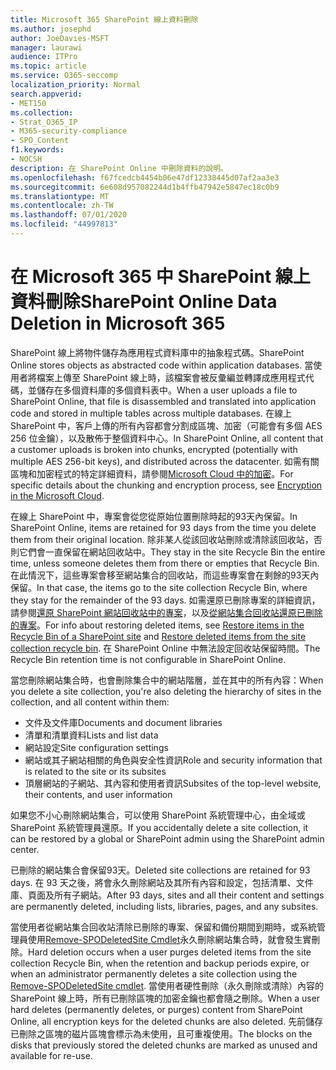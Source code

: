 ```yaml
---
title: Microsoft 365 SharePoint 線上資料刪除
ms.author: josephd
author: JoeDavies-MSFT
manager: laurawi
audience: ITPro
ms.topic: article
ms.service: O365-seccomp
localization_priority: Normal
search.appverid:
- MET150
ms.collection:
- Strat_O365_IP
- M365-security-compliance
- SPO_Content
f1.keywords:
- NOCSH
description: 在 SharePoint Online 中刪除資料的說明。
ms.openlocfilehash: f67fcedcb4454b06e47df12338445d07af2aa3e3
ms.sourcegitcommit: 6e608d957082244d1b4ffb47942e5847ec18c0b9
ms.translationtype: MT
ms.contentlocale: zh-TW
ms.lasthandoff: 07/01/2020
ms.locfileid: "44997813"
---
```

# <a name="sharepoint-online-data-deletion-in-microsoft-365"></a><span data-ttu-id="e4f8c-103">在 Microsoft 365 中 SharePoint 線上資料刪除</span><span class="sxs-lookup"><span data-stu-id="e4f8c-103">SharePoint Online Data Deletion in Microsoft 365</span></span>

<span data-ttu-id="e4f8c-104">SharePoint 線上將物件儲存為應用程式資料庫中的抽象程式碼。</span><span class="sxs-lookup"><span data-stu-id="e4f8c-104">SharePoint Online stores objects as abstracted code within application databases.</span></span> <span data-ttu-id="e4f8c-105">當使用者將檔案上傳至 SharePoint 線上時，該檔案會被反彙編並轉譯成應用程式代碼，並儲存在多個資料庫的多個資料表中。</span><span class="sxs-lookup"><span data-stu-id="e4f8c-105">When a user uploads a file to SharePoint Online, that file is disassembled and translated into application code and stored in multiple tables across multiple databases.</span></span> <span data-ttu-id="e4f8c-106">在線上 SharePoint 中，客戶上傳的所有內容都會分割成區塊、加密（可能會有多個 AES 256 位金鑰），以及散佈于整個資料中心。</span><span class="sxs-lookup"><span data-stu-id="e4f8c-106">In SharePoint Online, all content that a customer uploads is broken into chunks, encrypted (potentially with multiple AES 256-bit keys), and distributed across the datacenter.</span></span> <span data-ttu-id="e4f8c-107">如需有關區塊和加密程式的特定詳細資料，請參閱[Microsoft Cloud 中的加密](https://docs.microsoft.com/microsoft-365/compliance/office-365-encryption-in-the-microsoft-cloud-overview)。</span><span class="sxs-lookup"><span data-stu-id="e4f8c-107">For specific details about the chunking and encryption process, see [Encryption in the Microsoft Cloud](https://docs.microsoft.com/microsoft-365/compliance/office-365-encryption-in-the-microsoft-cloud-overview).</span></span> 

<span data-ttu-id="e4f8c-108">在線上 SharePoint 中，專案會從您從原始位置刪除時起的93天內保留。</span><span class="sxs-lookup"><span data-stu-id="e4f8c-108">In SharePoint Online, items are retained for 93 days from the time you delete them from their original location.</span></span> <span data-ttu-id="e4f8c-109">除非某人從該回收站刪除或清除該回收站，否則它們會一直保留在網站回收站中。</span><span class="sxs-lookup"><span data-stu-id="e4f8c-109">They stay in the site Recycle Bin the entire time, unless someone deletes them from there or empties that Recycle Bin.</span></span> <span data-ttu-id="e4f8c-110">在此情況下，這些專案會移至網站集合的回收站，而這些專案會在剩餘的93天內保留。</span><span class="sxs-lookup"><span data-stu-id="e4f8c-110">In that case, the items go to the site collection Recycle Bin, where they stay for the remainder of the 93 days.</span></span> <span data-ttu-id="e4f8c-111">如需還原已刪除專案的詳細資訊，請參閱[還原 SharePoint 網站回收站中的專案](https://support.office.com/article/6df466b6-55f2-4898-8d6e-c0dff851a0be#ID0EAADAAA=Online
)，以及[從網站集合回收站還原已刪除的專案](https://support.office.com/article/5fa924ee-16d7-487b-9a0a-021b9062d14b)。</span><span class="sxs-lookup"><span data-stu-id="e4f8c-111">For info about restoring deleted items, see [Restore items in the Recycle Bin of a SharePoint site](https://support.office.com/article/6df466b6-55f2-4898-8d6e-c0dff851a0be#ID0EAADAAA=Online
) and [Restore deleted items from the site collection recycle bin](https://support.office.com/article/5fa924ee-16d7-487b-9a0a-021b9062d14b).</span></span> <span data-ttu-id="e4f8c-112">在 SharePoint Online 中無法設定回收站保留時間。</span><span class="sxs-lookup"><span data-stu-id="e4f8c-112">The Recycle Bin retention time is not configurable in SharePoint Online.</span></span>

<span data-ttu-id="e4f8c-113">當您刪除網站集合時，也會刪除集合中的網站階層，並在其中的所有內容：</span><span class="sxs-lookup"><span data-stu-id="e4f8c-113">When you delete a site collection, you're also deleting the hierarchy of sites in the collection, and all content within them:</span></span>

- <span data-ttu-id="e4f8c-114">文件及文件庫</span><span class="sxs-lookup"><span data-stu-id="e4f8c-114">Documents and document libraries</span></span>
- <span data-ttu-id="e4f8c-115">清單和清單資料</span><span class="sxs-lookup"><span data-stu-id="e4f8c-115">Lists and list data</span></span>
- <span data-ttu-id="e4f8c-116">網站設定</span><span class="sxs-lookup"><span data-stu-id="e4f8c-116">Site configuration settings</span></span>
- <span data-ttu-id="e4f8c-117">網站或其子網站相關的角色與安全性資訊</span><span class="sxs-lookup"><span data-stu-id="e4f8c-117">Role and security information that is related to the site or its subsites</span></span>
- <span data-ttu-id="e4f8c-118">頂層網站的子網站、其內容和使用者資訊</span><span class="sxs-lookup"><span data-stu-id="e4f8c-118">Subsites of the top-level website, their contents, and user information</span></span>

<span data-ttu-id="e4f8c-119">如果您不小心刪除網站集合，可以使用 SharePoint 系統管理中心，由全域或 SharePoint 系統管理員還原。</span><span class="sxs-lookup"><span data-stu-id="e4f8c-119">If you accidentally delete a site collection, it can be restored by a global or SharePoint admin using the SharePoint admin center.</span></span>

<span data-ttu-id="e4f8c-120">已刪除的網站集合會保留93天。</span><span class="sxs-lookup"><span data-stu-id="e4f8c-120">Deleted site collections are retained for 93 days.</span></span> <span data-ttu-id="e4f8c-121">在 93 天之後，將會永久刪除網站及其所有內容和設定，包括清單、文件庫、頁面及所有子網站。</span><span class="sxs-lookup"><span data-stu-id="e4f8c-121">After 93 days, sites and all their content and settings are permanently deleted, including lists, libraries, pages, and any subsites.</span></span>

<span data-ttu-id="e4f8c-122">當使用者從網站集合回收站清除已刪除的專案、保留和備份期間到期時，或系統管理員使用[Remove-SPODeletedSite Cmdlet](/powershell/module/sharepoint-online/Remove-SPODeletedSite?view=sharepoint-ps)永久刪除網站集合時，就會發生實刪除。</span><span class="sxs-lookup"><span data-stu-id="e4f8c-122">Hard deletion occurs when a user purges deleted items from the site collection Recycle Bin, when the retention and backup periods expire, or when an administrator permanently deletes a site collection using the [Remove-SPODeletedSite cmdlet](/powershell/module/sharepoint-online/Remove-SPODeletedSite?view=sharepoint-ps).</span></span> <span data-ttu-id="e4f8c-123">當使用者硬性刪除（永久刪除或清除）內容的 SharePoint 線上時，所有已刪除區塊的加密金鑰也都會隨之刪除。</span><span class="sxs-lookup"><span data-stu-id="e4f8c-123">When a user hard deletes (permanently deletes, or purges) content from SharePoint Online, all encryption keys for the deleted chunks are also deleted.</span></span> <span data-ttu-id="e4f8c-124">先前儲存已刪除之區塊的磁片區塊會標示為未使用，且可重複使用。</span><span class="sxs-lookup"><span data-stu-id="e4f8c-124">The blocks on the disks that previously stored the deleted chunks are marked as unused and available for re-use.</span></span>
